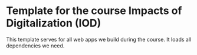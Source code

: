 # Template for the course Impacts of Digitalization (IOD)
This template serves for all web apps we build during the course. It loads all dependencies we need.